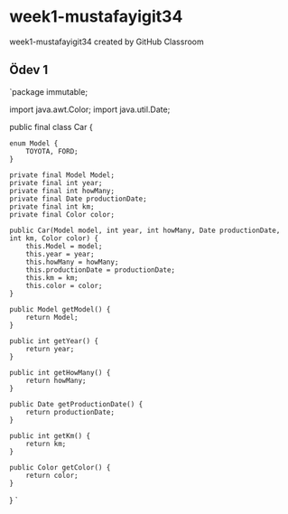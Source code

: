 # week1-mustafayigit34
week1-mustafayigit34 created by GitHub Classroom

## Ödev 1

`package immutable;

import java.awt.Color;
import java.util.Date;

public final class Car {

	enum Model {
		TOYOTA, FORD;
	}

	private final Model Model;
	private final int year;
	private final int howMany;
	private final Date productionDate;
	private final int km;
	private final Color color;

	public Car(Model model, int year, int howMany, Date productionDate, int km, Color color) {
		this.Model = model;
		this.year = year;
		this.howMany = howMany;
		this.productionDate = productionDate;
		this.km = km;
		this.color = color;
	}

	public Model getModel() {
		return Model;
	}

	public int getYear() {
		return year;
	}

	public int getHowMany() {
		return howMany;
	}

	public Date getProductionDate() {
		return productionDate;
	}

	public int getKm() {
		return km;
	}

	public Color getColor() {
		return color;
	}

}
`
